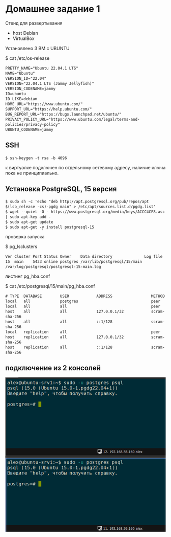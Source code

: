 # Домашнее задание 1

Стенд для развертывания
* host Debian
* VirtualBox

Установлено 3 ВМ с UBUNTU

$ cat /etc/os-release
```
PRETTY_NAME="Ubuntu 22.04.1 LTS"
NAME="Ubuntu"
VERSION_ID="22.04"
VERSION="22.04.1 LTS (Jammy Jellyfish)"
VERSION_CODENAME=jammy
ID=ubuntu
ID_LIKE=debian
HOME_URL="https://www.ubuntu.com/"
SUPPORT_URL="https://help.ubuntu.com/"
BUG_REPORT_URL="https://bugs.launchpad.net/ubuntu/"
PRIVACY_POLICY_URL="https://www.ubuntu.com/legal/terms-and-policies/privacy-policy"
UBUNTU_CODENAME=jammy
```

## SSH
```$ ssh-keygen -t rsa -b 4096 ```

к виртуалке подключен по отдельному сетевому адресу, наличие ключа пока не принципиально.

## Установка PostgreSQL, 15 версия
```$ sudo apt update && sudo apt upgrade -y 
$ sudo sh -c 'echo "deb http://apt.postgresql.org/pub/repos/apt $(lsb_release -cs)-pgdg main" > /etc/apt/sources.list.d/pgdg.list' 
$ wget --quiet -O - https://www.postgresql.org/media/keys/ACCC4CF8.asc | sudo apt-key add - 
$ sudo apt-get update 
$ sudo apt-get -y install postgresql-15
```
проверка запуска

$ pg_lsclusters
```
Ver Cluster Port Status Owner    Data directory              Log file
15  main    5433 online postgres /var/lib/postgresql/15/main /var/log/postgresql/postgresql-15-main.log
```

листинг pg_hba.conf

$ cat /etc/postgresql/15/main/pg_hba.conf

```
# TYPE  DATABASE        USER            ADDRESS                 METHOD
local   all             postgres                                peer
local   all             all                                     peer
host    all             all             127.0.0.1/32            scram-sha-256
host    all             all             ::1/128                 scram-sha-256
local   replication     all                                     peer
host    replication     all             127.0.0.1/32            scram-sha-256
host    replication     all             ::1/128                 scram-sha-256
```

## подключение из 2 консолей

![consoles](img/pg2console.bmp)